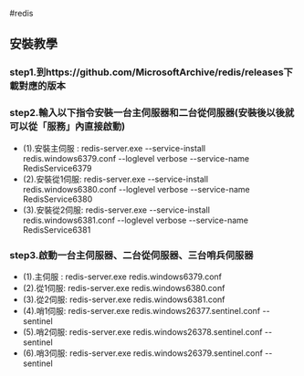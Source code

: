 #redis

##	安裝教學
###	step1.到https://github.com/MicrosoftArchive/redis/releases下載對應的版本
###	step2.輸入以下指令安裝一台主伺服器和二台從伺服器(安裝後以後就可以從「服務」內直接啟動)
*	(1).安裝主伺服 : redis-server.exe --service-install redis.windows6379.conf --loglevel verbose  --service-name RedisService6379
*	(2).安裝從1伺服: redis-server.exe --service-install redis.windows6380.conf --loglevel verbose  --service-name RedisService6380
*	(3).安裝從2伺服: redis-server.exe --service-install redis.windows6381.conf --loglevel verbose  --service-name RedisService6381
###	step3.啟動一台主伺服器、二台從伺服器、三台哨兵伺服器
*	(1).主伺服 : redis-server.exe redis.windows6379.conf
*	(2).從1伺服: redis-server.exe redis.windows6380.conf
*	(3).從2伺服: redis-server.exe redis.windows6381.conf
*	(4).哨1伺服: redis-server.exe redis.windows26377.sentinel.conf --sentinel
*	(5).哨2伺服: redis-server.exe redis.windows26378.sentinel.conf --sentinel
*	(6).哨3伺服: redis-server.exe redis.windows26379.sentinel.conf --sentinel




 